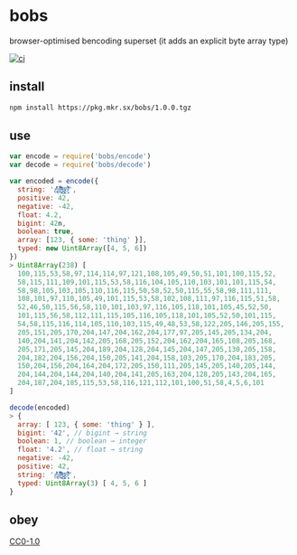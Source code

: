 # bobs
browser-optimised bencoding superset (it adds an explicit byte array type)

[![ci](https://travis-ci.org/michaelrhodes/bobs.svg?branch=master)](https://travis-ci.org/michaelrhodes/bobs)

## install
```sh
npm install https://pkg.mkr.sx/bobs/1.0.0.tgz
```

## use
```js
var encode = require('bobs/encode')
var decode = require('bobs/decode')

var encoded = encode({
  string: 'ẕ̢͒͛͗ͪ̓ḁ̢͑͆̌̍̎ͨ͘l̶̜̖͍̞ͨͫ͑̽̀̑̓͂͞g̷͖̜̤̬͖ͪo͑͌͐̐̐̌̍ͣ̀͏̥̻̹',
  positive: 42,
  negative: -42,
  float: 4.2,
  bigint: 42n,
  boolean: true,
  array: [123, { some: 'thing' }],
  typed: new Uint8Array([4, 5, 6])
})
> Uint8Array(238) [
  100,115,53,58,97,114,114,97,121,108,105,49,50,51,101,100,115,52,
  58,115,111,109,101,115,53,58,116,104,105,110,103,101,101,115,54,
  58,98,105,103,105,110,116,115,50,58,52,50,115,55,58,98,111,111,
  108,101,97,110,105,49,101,115,53,58,102,108,111,97,116,115,51,58,
  52,46,50,115,56,58,110,101,103,97,116,105,118,101,105,45,52,50,
  101,115,56,58,112,111,115,105,116,105,118,101,105,52,50,101,115,
  54,58,115,116,114,105,110,103,115,49,48,53,58,122,205,146,205,155,
  205,151,205,170,204,147,204,162,204,177,97,205,145,205,134,204,
  140,204,141,204,142,205,168,205,152,204,162,204,165,108,205,168,
  205,171,205,145,204,189,204,128,204,145,204,147,205,130,205,158,
  204,182,204,156,204,150,205,141,204,158,103,205,170,204,183,205,
  150,204,156,204,164,204,172,205,150,111,205,145,205,140,205,144,
  204,144,204,144,204,140,204,141,205,163,204,128,205,143,204,165,
  204,187,204,185,115,53,58,116,121,112,101,100,51,58,4,5,6,101
]

decode(encoded)
> {
  array: [ 123, { some: 'thing' } ],
  bigint: '42', // bigint → string
  boolean: 1, // boolean → integer
  float: '4.2', // float → string
  negative: -42,
  positive: 42,
  string: 'ẕ̢͒͛͗ͪ̓ḁ̢͑͆̌̍̎ͨ͘l̶̜̖͍̞ͨͫ͑̽̀̑̓͂͞g̷͖̜̤̬͖ͪo͑͌͐̐̐̌̍ͣ̀͏̥̻̹',
  typed: Uint8Array(3) [ 4, 5, 6 ]
}
```

## obey
[CC0-1.0](https://creativecommons.org/publicdomain/zero/1.0/)
